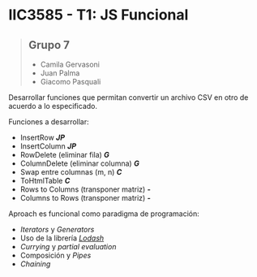# IIC3585 - T1: JS Funcional
> ## Grupo 7
> - Camila Gervasoni
> - Juan Palma
> - Giacomo Pasquali

Desarrollar funciones que permitan convertir un archivo CSV en otro de acuerdo a lo especificado.

Funciones a desarrollar:
- InsertRow **_JP_**
- InsertColumn **_JP_**
- RowDelete (eliminar fila) **_G_**
- ColumnDelete (eliminar columna) **_G_**
- Swap entre columnas (m, n) **_C_**
- ToHtmlTable **_C_**
- Rows to Columns (transponer matriz) **_-_**
- Columns to Rows (transponer matriz) **_-_**

Aproach es funcional como paradigma de programación:

- _Iterators_ y _Generators_
- Uso de la librería _[Lodash](https://lodash.com/docs/4.17.15)_
- _Currying_ y _partial evaluation_
- Composición y _Pipes_
- _Chaining_